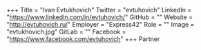 +++
Title = "Ivan Evtukhovich"
Twitter = "evtuhovich"
LinkedIn = "https://www.linkedin.com/in/evtuhovich/"
GitHub = ""
Website = "http://evtuhovich.ru/"
Employer = "Express42"
Role = ""
Image = "evtukhovich.jpg"
GitLab = ""
Facebook = "https://www.facebook.com/evtuhovich"
+++
Partner